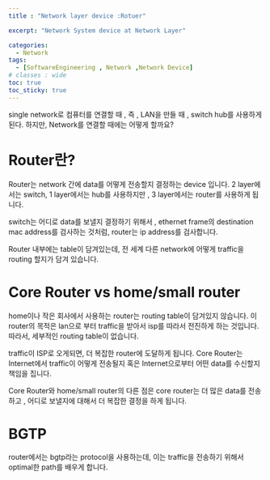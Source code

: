```yaml
---
title : "Network layer device :Rotuer"

excerpt: "Network System device at Network Layer"

categories:
  - Network
tags:
  - [SoftwareEngineering , Network ,Network Device]
# classes : wide
toc: true
toc_sticky: true
---
```

single network로 컴퓨터를 연결할 때 , 즉 , LAN을 만들 때 , switch hub를 사용하게 된다. 하지만, Network를 연결할 때에는 어떻게 할까요?

# Router란?

Router는 network 간에 data를 어떻게 전송할지 결정하는 device 입니다. 2 layer에서는 switch, 1 layer에서는 hub를 사용하지만 , 3 layer에서는 router를 사용하게 됩니다.

switch는 어디로 data를 보낼지 결정하기 위해서 , ethernet frame의 destination mac address를 검사하는 것처럼, router는 ip address를 검사합니다.

Router 내부에는 table이 담겨있는데, 전 세계 다른 network에 어떻게 traffic을 routing 할지가 담겨 있습니다.



# Core Router vs home/small router

home이나 작은 회사에서 사용하는 router는 routing table이 담겨있지 않습니다. 이 router의 목적은 lan으로 부터 traffic을 받아서 isp를 따라서 전진하게 하는 것입니다. 따라서, 세부적인 routing table이 없습니다.

traffic이 ISP로 오게되면, 더 복잡한  router에 도달하게 됩니다. Core Router는 Internet에서 traffic이 어떻게  전송될지 혹은 Internet으로부터 어떤 data를 수신할지 책임을 집니다.  

Core Router와 home/small router의 다른 점은 core router는 더 많은 data를 전송하고 , 어디로 보낼지에 대해서 더 복잡한 결정을 하게 됩니다.

# BGTP

router에서는 bgtp라는 protocol을 사용하는데, 이는 traffic을 전송하기 위해서 optimal한 path를 배우게 합니다. 


